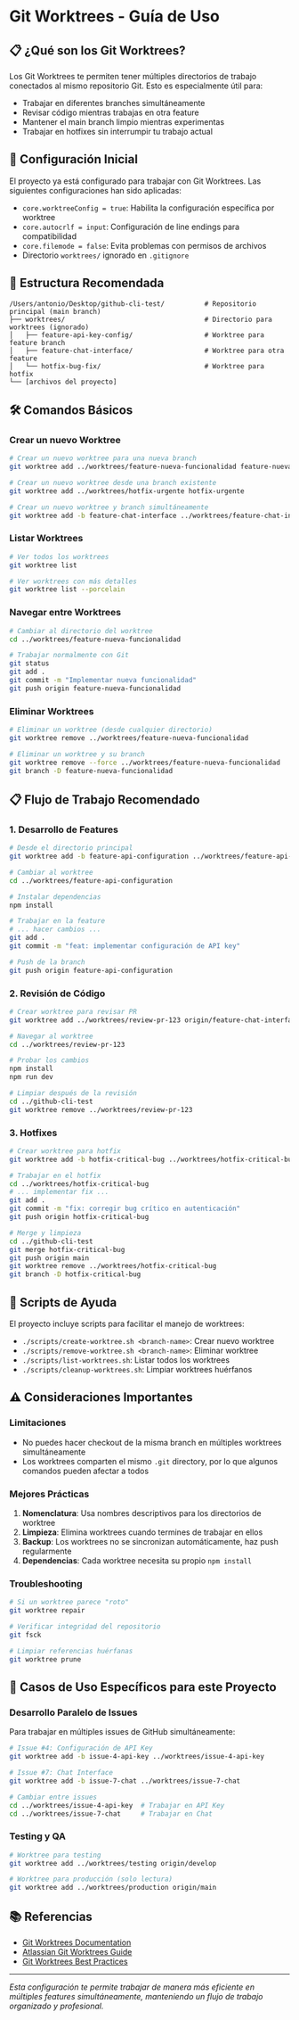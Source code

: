 # Git Worktrees - Guía de Uso

## 📋 ¿Qué son los Git Worktrees?

Los Git Worktrees te permiten tener múltiples directorios de trabajo conectados al mismo repositorio Git. Esto es especialmente útil para:

- Trabajar en diferentes branches simultáneamente
- Revisar código mientras trabajas en otra feature
- Mantener el main branch limpio mientras experimentas
- Trabajar en hotfixes sin interrumpir tu trabajo actual

## 🚀 Configuración Inicial

El proyecto ya está configurado para trabajar con Git Worktrees. Las siguientes configuraciones han sido aplicadas:

- `core.worktreeConfig = true`: Habilita la configuración específica por worktree
- `core.autocrlf = input`: Configuración de line endings para compatibilidad
- `core.filemode = false`: Evita problemas con permisos de archivos
- Directorio `worktrees/` ignorado en `.gitignore`

## 📁 Estructura Recomendada

```
/Users/antonio/Desktop/github-cli-test/          # Repositorio principal (main branch)
├── worktrees/                                   # Directorio para worktrees (ignorado)
│   ├── feature-api-key-config/                  # Worktree para feature branch
│   ├── feature-chat-interface/                  # Worktree para otra feature
│   └── hotfix-bug-fix/                          # Worktree para hotfix
└── [archivos del proyecto]
```

## 🛠️ Comandos Básicos

### Crear un nuevo Worktree

```bash
# Crear un nuevo worktree para una nueva branch
git worktree add ../worktrees/feature-nueva-funcionalidad feature-nueva-funcionalidad

# Crear un nuevo worktree desde una branch existente
git worktree add ../worktrees/hotfix-urgente hotfix-urgente

# Crear un nuevo worktree y branch simultáneamente
git worktree add -b feature-chat-interface ../worktrees/feature-chat-interface
```

### Listar Worktrees

```bash
# Ver todos los worktrees
git worktree list

# Ver worktrees con más detalles
git worktree list --porcelain
```

### Navegar entre Worktrees

```bash
# Cambiar al directorio del worktree
cd ../worktrees/feature-nueva-funcionalidad

# Trabajar normalmente con Git
git status
git add .
git commit -m "Implementar nueva funcionalidad"
git push origin feature-nueva-funcionalidad
```

### Eliminar Worktrees

```bash
# Eliminar un worktree (desde cualquier directorio)
git worktree remove ../worktrees/feature-nueva-funcionalidad

# Eliminar un worktree y su branch
git worktree remove --force ../worktrees/feature-nueva-funcionalidad
git branch -D feature-nueva-funcionalidad
```

## 📋 Flujo de Trabajo Recomendado

### 1. Desarrollo de Features

```bash
# Desde el directorio principal
git worktree add -b feature-api-configuration ../worktrees/feature-api-configuration

# Cambiar al worktree
cd ../worktrees/feature-api-configuration

# Instalar dependencias
npm install

# Trabajar en la feature
# ... hacer cambios ...
git add .
git commit -m "feat: implementar configuración de API key"

# Push de la branch
git push origin feature-api-configuration
```

### 2. Revisión de Código

```bash
# Crear worktree para revisar PR
git worktree add ../worktrees/review-pr-123 origin/feature-chat-interface

# Navegar al worktree
cd ../worktrees/review-pr-123

# Probar los cambios
npm install
npm run dev

# Limpiar después de la revisión
cd ../github-cli-test
git worktree remove ../worktrees/review-pr-123
```

### 3. Hotfixes

```bash
# Crear worktree para hotfix
git worktree add -b hotfix-critical-bug ../worktrees/hotfix-critical-bug

# Trabajar en el hotfix
cd ../worktrees/hotfix-critical-bug
# ... implementar fix ...
git add .
git commit -m "fix: corregir bug crítico en autenticación"
git push origin hotfix-critical-bug

# Merge y limpieza
cd ../github-cli-test
git merge hotfix-critical-bug
git push origin main
git worktree remove ../worktrees/hotfix-critical-bug
git branch -D hotfix-critical-bug
```

## 🔧 Scripts de Ayuda

El proyecto incluye scripts para facilitar el manejo de worktrees:

- `./scripts/create-worktree.sh <branch-name>`: Crear nuevo worktree
- `./scripts/remove-worktree.sh <branch-name>`: Eliminar worktree
- `./scripts/list-worktrees.sh`: Listar todos los worktrees
- `./scripts/cleanup-worktrees.sh`: Limpiar worktrees huérfanos

## ⚠️ Consideraciones Importantes

### Limitaciones

- No puedes hacer checkout de la misma branch en múltiples worktrees simultáneamente
- Los worktrees comparten el mismo `.git` directory, por lo que algunos comandos pueden afectar a todos

### Mejores Prácticas

1. **Nomenclatura**: Usa nombres descriptivos para los directorios de worktree
2. **Limpieza**: Elimina worktrees cuando termines de trabajar en ellos
3. **Backup**: Los worktrees no se sincronizan automáticamente, haz push regularmente
4. **Dependencias**: Cada worktree necesita su propio `npm install`

### Troubleshooting

```bash
# Si un worktree parece "roto"
git worktree repair

# Verificar integridad del repositorio
git fsck

# Limpiar referencias huérfanas
git worktree prune
```

## 🎯 Casos de Uso Específicos para este Proyecto

### Desarrollo Paralelo de Issues

Para trabajar en múltiples issues de GitHub simultáneamente:

```bash
# Issue #4: Configuración de API Key
git worktree add -b issue-4-api-key ../worktrees/issue-4-api-key

# Issue #7: Chat Interface
git worktree add -b issue-7-chat ../worktrees/issue-7-chat

# Cambiar entre issues
cd ../worktrees/issue-4-api-key  # Trabajar en API Key
cd ../worktrees/issue-7-chat     # Trabajar en Chat
```

### Testing y QA

```bash
# Worktree para testing
git worktree add ../worktrees/testing origin/develop

# Worktree para producción (solo lectura)
git worktree add ../worktrees/production origin/main
```

## 📚 Referencias

- [Git Worktrees Documentation](https://git-scm.com/docs/git-worktree)
- [Atlassian Git Worktrees Guide](https://www.atlassian.com/git/tutorials/worktrees)
- [Git Worktrees Best Practices](https://git-scm.com/docs/git-worktree#_examples)

---

*Esta configuración te permite trabajar de manera más eficiente en múltiples features simultáneamente, manteniendo un flujo de trabajo organizado y profesional.*
